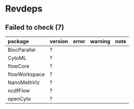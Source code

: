 # Revdeps

## Failed to check (7)

|package       |version |error |warning |note |
|:-------------|:-------|:-----|:-------|:----|
|BiocParallel  |?       |      |        |     |
|CytoML        |?       |      |        |     |
|flowCore      |?       |      |        |     |
|flowWorkspace |?       |      |        |     |
|NanoMethViz   |?       |      |        |     |
|ncdfFlow      |?       |      |        |     |
|openCyto      |?       |      |        |     |

